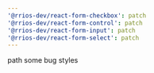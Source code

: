 ```yaml
---
'@rrios-dev/react-form-checkbox': patch
'@rrios-dev/react-form-control': patch
'@rrios-dev/react-form-input': patch
'@rrios-dev/react-form-select': patch
---
```


path some bug styles
